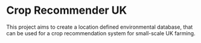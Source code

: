 # Crop Recommender UK

This project aims to create a location defined environmental database, that can be used for a crop recommendation system for small-scale UK farming.
